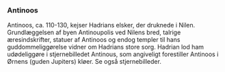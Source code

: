 ### Antinoos


Antinoos, ca. 110-130, kejser Hadrians elsker, der druknede i Nilen. Grundlæggelsen af byen Antinoupolis ved Nilens bred, talrige æresindskrifter, statuer af Antinoos og endog templer til hans guddommeliggørelse vidner om Hadrians store sorg. Hadrian lod ham udødeliggøre i stjernebilledet Antinous, som angiveligt forestiller Antinoos i Ørnens (guden Jupiters) kløer. Se også stjernebilleder.
